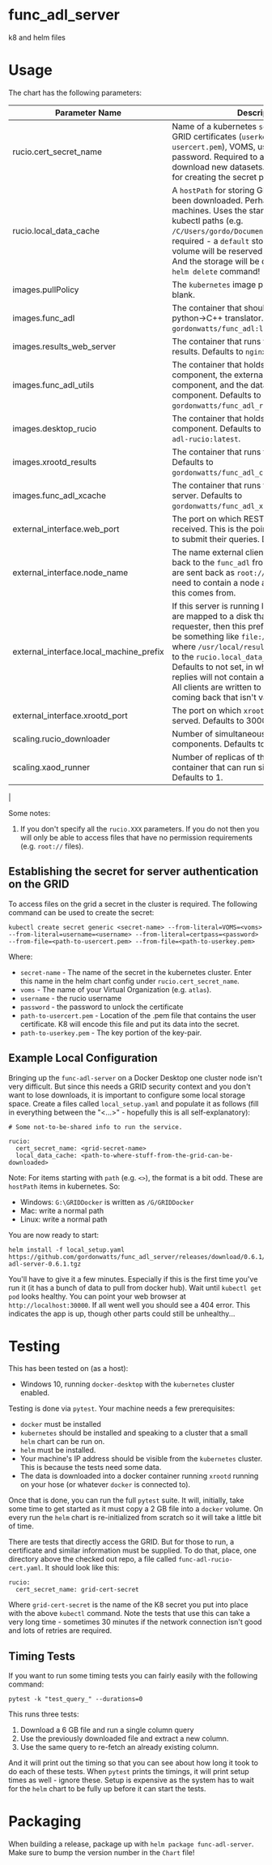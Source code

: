 # func_adl_server

k8 and helm files

# Usage

The chart has the following parameters:

| Parameter Name | Description |
| -------------- | ----------- |
| rucio.cert_secret_name | Name of a kubernetes `secret` that holds the GRID certificates (`userkey.pem` and `usercert.pem`), VOMS, username and password. Required to access the GRID to download new datasets. See section below for creating the secret properly. |
| rucio.local_data_cache | A `hostPath` for storing GRID data that has been downloaded. Perhaps only good for test machines. Uses the standard format for kubectl paths (e.g. `/C/Users/gordo/Documents/GRIDDS`). Not required - a `default` storage class persistent volume will be reserved if this isn't specified. And the storage will be deleted if you use a `helm delete` command! |
| images.pullPolicy | The `kubernetes` image pull policy. Defaults to blank. |
| images.func_adl | The container that should be pulled to run the python->C++ translator. Defaults to `gordonwatts/func_adl:latest`. |
| images.results_web_server | The container that runs the html server for results. Defaults to `nginx:stable`. |
| images.func_adl_utils | The container that holds the ingester component, the externally facing REST api component, and the database status component. Defaults to `gordonwatts/func_adl_request_broker:latest`. |
| images.desktop_rucio | The container that holds the rucio downloader component. Defaults to `gordonwatts/func-adl-rucio:latest`. |
| images.xrootd_results | The container that runs the `xrootd` server. Defaults to `gordonwatts/func_adl_cpp_runner:latest`. |
| images.func_adl_xcache | The container that runs the internal `xcache` server. Defaults to `gordonwatts/func_adl_xcache:latest`. |
| external_interface.web_port | The port on which REST api requests are received. This is the point external clients use to submit their queries. Defaults to 30000. |
| external_interface.node_name | The name external clients should use to get back to the `func_adl` front end. Query results are sent back as `root://` or `http://` uri's and need to contain a node address. This is where this comes from. |
| external_interface.local_machine_prefix | If this server is running locally, and the results are mapped to a disk that is viewable by the requester, then this prefix is useful. It should be something like `file:///usr/local/results` where `/usr/local/results` have been mapped to the `rucio.local_data_cache` (see setting). Defaults to not set, in which case the query replies will not contain a `localfiles` member. All clients are written to deal with a local files coming back that isn't valid. |
| external_interface.xrootd_port | The port on which `xrootd` accesses for files is served. Defaults to 30001. |
| scaling.rucio_downloader | Number of simultaneous `rucio` downloader components. Defaults to 1. |
| scaling.xaod_runner| Number of replicas of the `xAOD` -> columns container that can run simultaneously. Defaults to 1. |
| 


Some notes:
1. If you don't specify all the `rucio.XXX` parameters. If you do not then you will only be able to access files that have no permission requirements (e.g. `root://` files).

## Establishing the secret for server authentication on the GRID

To access files on the grid a secret in the cluster is required. The following command can be used to create the secret:

```
kubectl create secret generic <secret-name> --from-literal=VOMS=<voms> --from-literal=username=<username> --from-literal=certpass=<password> --from-file=<path-to-usercert.pem> --from-file=<path-to-userkey.pem>
```

Where:

- `secret-name` - The name of the secret in the kubernetes cluster. Enter this name in the helm chart config under `rucio.cert_secret_name`.
- `voms` - The name of your Virtual Organization (e.g. `atlas`).
- `username` - the rucio username
- `password` - the password to unlock the certificate
- `path-to-usercert.pem` - Location of the .pem file that contains the user certificate. K8 will encode this file and put its data into the secret.
- `path-to-userkey.pem` - The key portion of the key-pair.

## Example Local Configuration

Bringing up the `func-adl-server` on a Docker Desktop one cluster node isn't very difficult.
   But since this needs a GRID security context and you don't want to lose downloads, it is
   important to configure some local storage space. Create a files called `local_setup.yaml`
   and populate it as follows (fill in everything between the "<...>" - hopefully this is 
   all self-explanatory):

```
# Some not-to-be-shared info to run the service.

rucio:
  cert_secret_name: <grid-secret-name>
  local_data_cache: <path-to-where-stuff-from-the-grid-can-be-downloaded>
```

Note: For items starting with `path` (e.g. `<>`), the format is a bit odd. These are `hostPath` items in kubernetes. So:

- Windows: `G:\GRIDDocker` is written as `/G/GRIDDocker`
- Mac: write a normal path
- Linux: write a normal path

You are now ready to start:

```
helm install -f local_setup.yaml https://github.com/gordonwatts/func_adl_server/releases/download/0.6.1/func-adl-server-0.6.1.tgz
```

You'll have to give it a few minutes. Especially if this is the first time you've run it (it has a bunch of data to pull from docker hub).
Wait until `kubectl get pod` looks healthy. You can point your web browser at `http://localhost:30000`. If all went well you should see a 404 error. This indicates the app is up, though other parts could still be unhealthy...

# Testing

This has been tested on (as a host):

- Windows 10, running `docker-desktop` with the `kubernetes` cluster enabled.

Testing is done via `pytest`. Your machine needs a few prerequisites:

- `docker` must be installed
- `kubernetes` should be installed and speaking to a cluster that a small `helm` chart can be run on.
- `helm` must be installed.
- Your machine's IP address should be visible from the `kubernetes` cluster. This is because the tests need some data.
- The data is downloaded into a docker container running `xrootd` running on your
  hose (or whatever `docker` is connected to).

Once that is done, you can run the full `pytest` suite. It will, initially, take some time to get started as it must copy a 2 GB file into a `docker` volume.
On every run the `helm` chart is re-initialized from scratch so it will take a little bit of time.

There are tests that directly access the GRID. But for those to run, a certificate and similar information must be supplied. To do that, place, one
directory above the checked out repo, a file called `func-adl-rucio-cert.yaml`. It should look like this:

```
rucio:
  cert_secret_name: grid-cert-secret
```

Where `grid-cert-secret` is the name of the K8 secret you put into place with the above `kubectl` command.
Note the tests that use this can take a very long time - sometimes 30 minutes if the network connection isn't good and lots of retries are required.

## Timing Tests

If you want to run some timing tests you can fairly easily with the following command:

```
pytest -k "test_query_" --durations=0
```

This runs three tests:

1. Download a 6 GB file and run a single column query
2. Use the previously downloaded file and extract a new column.
3. Use the same query to re-fetch an already existing column.

And it will print out the timing so that you can see about how long it took to do each of these tests. When `pytest` prints the timings, it will print setup times as well - ignore these. Setup is expensive as the system has to wait for the `helm` chart to be fully up before it can start the tests.

# Packaging

When building a release, package up with `helm package func-adl-server`. Make sure to bump the version number in the `Chart` file!
